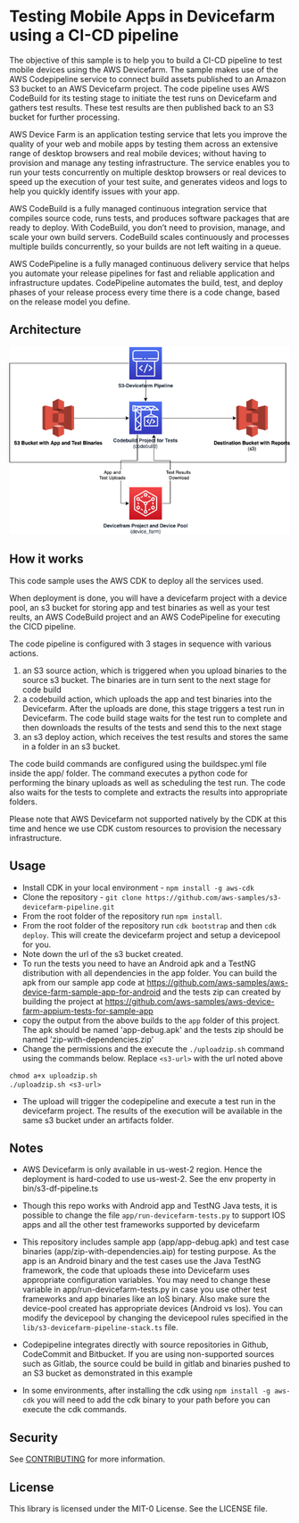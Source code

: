 # Testing Mobile Apps in Devicefarm using a CI-CD pipeline

The objective of this sample is to help you to build a CI-CD pipeline to test mobile devices using the AWS Devicefarm. The sample makes use of the AWS Codepipeline service to connect build assets published to an Amazon S3 bucket to an AWS Devicefarm project. The code pipeline uses AWS CodeBuild for its testing stage to initiate the test runs on Devicefarm and gathers test results. These test results are then published back to an S3 bucket for further processing.

AWS Device Farm is an application testing service that lets you improve the quality of your web and mobile apps by testing them across an extensive range of desktop browsers and real mobile devices; without having to provision and manage any testing infrastructure. The service enables you to run your tests concurrently on multiple desktop browsers or real devices to speed up the execution of your test suite, and generates videos and logs to help you quickly identify issues with your app.

AWS CodeBuild is a fully managed continuous integration service that compiles source code, runs tests, and produces software packages that are ready to deploy. With CodeBuild, you don’t need to provision, manage, and scale your own build servers. CodeBuild scales continuously and processes multiple builds concurrently, so your builds are not left waiting in a queue. 

AWS CodePipeline is a fully managed continuous delivery service that helps you automate your release pipelines for fast and reliable application and infrastructure updates. CodePipeline automates the build, test, and deploy phases of your release process every time there is a code change, based on the release model you define.

## Architecture

![S3 Devicefarm Pipeline](./devicefarm-cicd.png)

## How it works

This code sample uses the AWS CDK to deploy all the services used. 

When deployment is done, you will have a devicefarm project with a device pool, an s3 bucket for storing app and test binaries as well as your test reults, an AWS CodeBuild project and an AWS CodePipeline for executing the CICD pipeline. 

The code pipeline is configured with 3 stages in sequence with various actions.

1. an S3 source action, which is triggered when you upload binaries to the source s3 bucket. The binaries are in turn sent to the next stage for code build 
2. a codebuild action, which uploads the app and test binaries into the Devicefarm. After the uploads are done, this stage triggers a test run in Devicefarm. The code build stage waits for the test run to complete and then downloads the results of the tests and send this to the next stage
3. an s3 deploy action, which receives the test results and stores the same in a folder in an s3 bucket.

The code build commands are configured using the buildspec.yml file inside the app/ folder. The command executes a python code for performing the binary uploads as well as scheduling the test run. The code also waits for the tests to complete and extracts the results into appropriate folders.

Please note that AWS Devicefarm not supported natively by the CDK at this time and hence we use CDK custom resources to provision the necessary infrastructure.

## Usage

- Install CDK in your local environment - `npm install -g aws-cdk`
- Clone the repository - `git clone https://github.com/aws-samples/s3-devicefarm-pipeline.git`
- From the root folder of the repository run `npm install`.
- From the root folder of the repository run `cdk bootstrap` and then `cdk deploy`. This will create the devicefarm project and setup a devicepool for you. 
- Note down the url of the s3 bucket created. 
- To run the tests you need to have an Android apk and a TestNG distribution with all dependencies in the app folder. You can build the apk from our sample app code at  https://github.com/aws-samples/aws-device-farm-sample-app-for-android and the tests zip can created by building the project at https://github.com/aws-samples/aws-device-farm-appium-tests-for-sample-app
- copy the output from the above builds to the `app` folder of this project. The apk should be named 'app-debug.apk' and the tests zip should be named 'zip-with-dependencies.zip'
- Change the permissions and the execute the `./uploadzip.sh` command using the commands below. Replace `<s3-url>` with the url noted above 
```
chmod a+x uploadzip.sh
./uploadzip.sh <s3-url>
``` 
- The upload will trigger the codepipeline and execute a test run in the devicefarm project. The results of the execution will be available in the same s3 bucket under an artifacts folder.

## Notes

- AWS Devicefarm is only available in us-west-2 region. Hence the deployment is hard-coded to use us-west-2. See the env property in bin/s3-df-pipeline.ts

- Though this repo works with Android app and TestNG Java tests, it is possible to change the file `app/run-devicefarm-tests.py` to support IOS apps and all the other test frameworks supported by devicefarm

- This repository includes sample app (app/app-debug.apk) and test case binaries (app/zip-with-dependencies.aip) for testing purpose. As the app is an Android binary and the test cases use the Java TestNG framework, the code that uploads these into Devicefarm uses appropriate configuration variables. You may need to change these variable in app/run-devicefarm-tests.py in case you use other test frameworks and app binaries like an IoS binary. Also make sure the device-pool created has appropriate devices (Android vs Ios). You can modify the devicepool by changing the devicepool rules specified in the `lib/s3-devicefarm-pipeline-stack.ts` file.

- Codepipeline integrates directly with source repositories in Github, CodeCommit and Bitbucket. If you are using non-supported sources such as Gitlab, the source could be build in gitlab and binaries pushed to an S3 bucket as demonstrated in this example
- In some environments, after installing the cdk using `npm install -g aws-cdk` you will need to add the cdk binary to your path before you can execute the cdk commands.

## Security

See [CONTRIBUTING](CONTRIBUTING.md#security-issue-notifications) for more information.

## License

This library is licensed under the MIT-0 License. See the LICENSE file.

